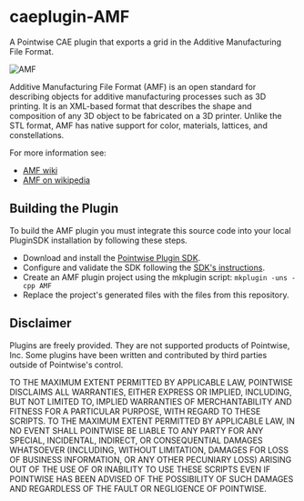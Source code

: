 # caeplugin-AMF
A Pointwise CAE plugin that exports a grid in the Additive Manufacturing File Format.

![AMF][AMFlogo]

Additive Manufacturing File Format (AMF) is an open standard for describing objects for additive manufacturing processes such as 3D printing. It is an XML-based format that describes the shape and composition of any 3D object to be fabricated on a 3D printer. Unlike the STL format, AMF has native support for color, materials, lattices, and constellations.

For more information see:
* [AMF wiki][AMFwiki]
* [AMF on wikipedia][AMFwikipedia]

## Building the Plugin
To build the AMF plugin you must integrate this source code into your local PluginSDK installation by following these steps.

* Download and install the [Pointwise Plugin SDK][SDKdownload].
* Configure and validate the SDK following the [SDK's instructions][SDKdocs].
* Create an AMF plugin project using the mkplugin script: `mkplugin -uns -cpp AMF`
* Replace the project's generated files with the files from this repository.


## Disclaimer
Plugins are freely provided. They are not supported products of
Pointwise, Inc. Some plugins have been written and contributed by third
parties outside of Pointwise's control.

TO THE MAXIMUM EXTENT PERMITTED BY APPLICABLE LAW, POINTWISE DISCLAIMS
ALL WARRANTIES, EITHER EXPRESS OR IMPLIED, INCLUDING, BUT NOT LIMITED
TO, IMPLIED WARRANTIES OF MERCHANTABILITY AND FITNESS FOR A PARTICULAR
PURPOSE, WITH REGARD TO THESE SCRIPTS. TO THE MAXIMUM EXTENT PERMITTED
BY APPLICABLE LAW, IN NO EVENT SHALL POINTWISE BE LIABLE TO ANY PARTY
FOR ANY SPECIAL, INCIDENTAL, INDIRECT, OR CONSEQUENTIAL DAMAGES
WHATSOEVER (INCLUDING, WITHOUT LIMITATION, DAMAGES FOR LOSS OF BUSINESS
INFORMATION, OR ANY OTHER PECUNIARY LOSS) ARISING OUT OF THE USE OF OR
INABILITY TO USE THESE SCRIPTS EVEN IF POINTWISE HAS BEEN ADVISED OF THE
POSSIBILITY OF SUCH DAMAGES AND REGARDLESS OF THE FAULT OR NEGLIGENCE OF
POINTWISE.

[AMFlogo]: https://raw.github.com/dbgarlisch/CaeUnsAMF/master/AMF_icon.png  "AMF Logo"
[AMFwiki]: http://amf.wikispaces.com/
[AMFwikipedia]: http://en.wikipedia.org/wiki/Additive_Manufacturing_File_Format
[SDKdocs]: http://www.pointwise.com/plugins
[SDKdownload]: http://www.pointwise.com/plugins/#sdk_downloads
